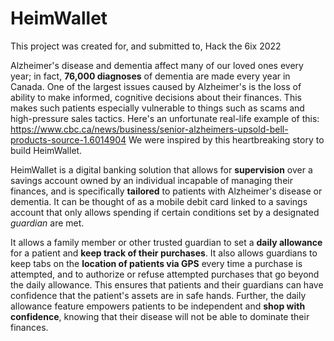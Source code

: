 # HeimWallet

This project was created for, and submitted to, Hack the 6ix 2022

Alzheimer's disease and dementia affect many of our loved ones every year; in fact, **76,000 diagnoses** of  dementia are made every year in Canada. One of the largest issues caused by Alzheimer's is the loss of ability to make informed, cognitive decisions about their finances. This makes such patients especially vulnerable to things such as scams and high-pressure sales tactics. Here's an unfortunate real-life example of this: https://www.cbc.ca/news/business/senior-alzheimers-upsold-bell-products-source-1.6014904 We were inspired by this heartbreaking story to build HeimWallet.

HeimWallet is a digital banking solution that allows for **supervision** over a savings account owned by an individual incapable of managing their finances, and is specifically **tailored** to patients with Alzheimer's disease or dementia. It can be thought of as a mobile debit card linked to a savings account that only allows spending if certain conditions set by a designated *guardian* are met.

It allows a family member or other trusted guardian to set a **daily allowance** for a patient and **keep track of their purchases**. It also allows guardians to keep tabs on the **location of patients via GPS** every time a purchase is attempted, and to authorize or refuse attempted purchases that go beyond the daily allowance. This ensures that patients and their guardians can have confidence that the patient's assets are in safe hands. Further, the daily allowance feature empowers patients to be independent and **shop with confidence**, knowing that their disease will not be able to dominate their finances.

